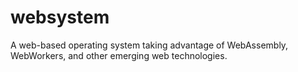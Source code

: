 # websystem
A web-based operating system taking advantage of WebAssembly, WebWorkers, and other emerging web technologies.
